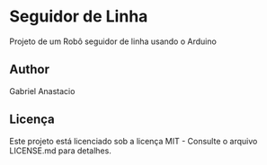 # Seguidor de Linha
Projeto de um Robô seguidor de linha usando o Arduino
## Author
Gabriel Anastacio
## Licença 
Este projeto está licenciado sob a licença MIT - Consulte o arquivo LICENSE.md para detalhes.
